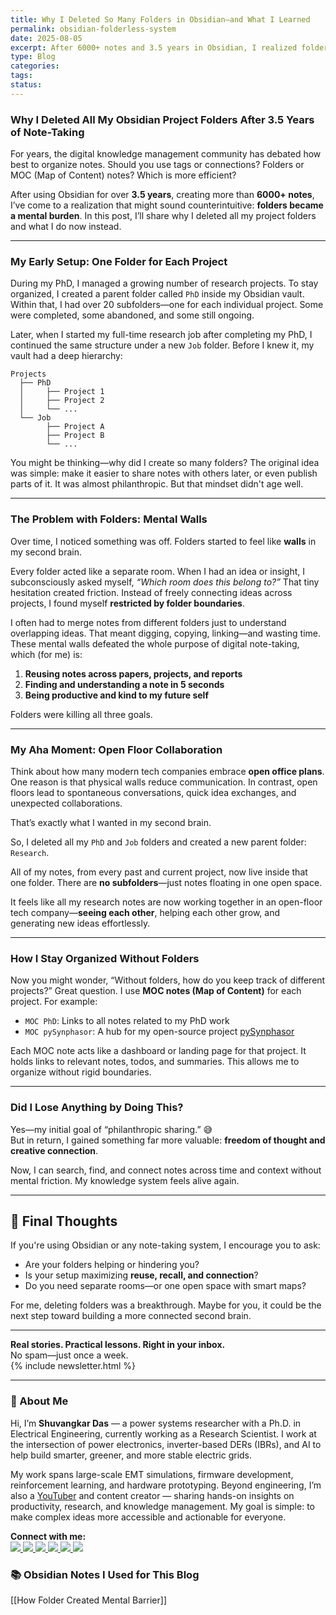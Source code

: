 ```yaml
---
title: Why I Deleted So Many Folders in Obsidian—and What I Learned
permalink: obsidian-folderless-system
date: 2025-08-05
excerpt: After 6000+ notes and 3.5 years in Obsidian, I realized folders were hurting my thinking. Here’s how I reorganized my second brain for freedom and flow.
type: Blog
categories: 
tags: 
status:
---
```

### Why I Deleted All My Obsidian Project Folders After 3.5 Years of Note-Taking

For years, the digital knowledge management community has debated how best to organize notes. Should you use tags or connections? Folders or MOC (Map of Content) notes? Which is more efficient?

After using Obsidian for over **3.5 years**, creating more than **6000+ notes**, I’ve come to a realization that might sound counterintuitive: **folders became a mental burden**. In this post, I’ll share why I deleted all my project folders and what I do now instead.

---

### My Early Setup: One Folder for Each Project
During my PhD, I managed a growing number of research projects. To stay organized, I created a parent folder called `PhD` inside my Obsidian vault. Within that, I had over 20 subfolders—one for each individual project. Some were completed, some abandoned, and some still ongoing.

Later, when I started my full-time research job after completing my PhD, I continued the same structure under a new `Job` folder. Before I knew it, my vault had a deep hierarchy:

```
Projects
  ├── PhD
  │     ├── Project 1
  │     ├── Project 2
  │     └── ...
  └── Job
        ├── Project A
        ├── Project B
        └── ...
```

You might be thinking—why did I create so many folders? The original idea was simple: make it easier to share notes with others later, or even publish parts of it. It was almost philanthropic. But that mindset didn't age well.

---
### The Problem with Folders: Mental Walls
Over time, I noticed something was off. Folders started to feel like **walls** in my second brain.

Every folder acted like a separate room. When I had an idea or insight, I subconsciously asked myself, _“Which room does this belong to?”_ That tiny hesitation created friction. Instead of freely connecting ideas across projects, I found myself **restricted by folder boundaries**.

I often had to merge notes from different folders just to understand overlapping ideas. That meant digging, copying, linking—and wasting time. These mental walls defeated the whole purpose of digital note-taking, which (for me) is:
1. **Reusing notes across papers, projects, and reports**
2. **Finding and understanding a note in 5 seconds**
3. **Being productive and kind to my future self**

Folders were killing all three goals.

---

### My Aha Moment: Open Floor Collaboration
Think about how many modern tech companies embrace **open office plans**. One reason is that physical walls reduce communication. In contrast, open floors lead to spontaneous conversations, quick idea exchanges, and unexpected collaborations.

That’s exactly what I wanted in my second brain.

So, I deleted all my `PhD` and `Job` folders and created a new parent folder: `Research`.

All of my notes, from every past and current project, now live inside that one folder. There are **no subfolders**—just notes floating in one open space.

It feels like all my research notes are now working together in an open-floor tech company—**seeing each other**, helping each other grow, and generating new ideas effortlessly.

---
### How I Stay Organized Without Folders
Now you might wonder, “Without folders, how do you keep track of different projects?”
Great question. I use **MOC notes (Map of Content)** for each project.
For example:
- `MOC PhD`: Links to all notes related to my PhD work
- `MOC pySynphasor`: A hub for my open-source project [pySynphasor](https://shuvangkardas.com/pySynphasor/)

Each MOC note acts like a dashboard or landing page for that project. It holds links to relevant notes, todos, and summaries. This allows me to organize without rigid boundaries.

---

### Did I Lose Anything by Doing This?
Yes—my initial goal of “philanthropic sharing.” 😅  
But in return, I gained something far more valuable: **freedom of thought and creative connection**.

Now, I can search, find, and connect notes across time and context without mental friction. My knowledge system feels alive again.

---

## 🧠 Final Thoughts
If you're using Obsidian or any note-taking system, I encourage you to ask:
- Are your folders helping or hindering you?
- Is your setup maximizing **reuse, recall, and connection**?
- Do you need separate rooms—or one open space with smart maps?

For me, deleting folders was a breakthrough. Maybe for you, it could be the next step toward building a more connected second brain.

---

**Real stories. Practical lessons. Right in your inbox.**  
No spam—just once a week.  
{% include newsletter.html %}

---
### 👋 About Me
Hi, I’m **Shuvangkar Das** — a power systems researcher with a Ph.D. in Electrical Engineering, currently working as a Research Scientist. I work at the intersection of power electronics, inverter-based DERs (IBRs), and AI to help build smarter, greener, and more stable electric grids. 

My work spans large-scale EMT simulations, firmware development, reinforcement learning, and hardware prototyping. Beyond engineering, I’m also a [YouTuber](https://www.youtube.com/@ShuvangkarDas) and content creator — sharing hands-on insights on productivity, research, and knowledge management. My goal is simple: to make complex ideas more accessible and actionable for everyone.

<p><strong>Connect with me:<br></strong>
<a href="https://www.youtube.com/@ShuvangkarDas" target="_blank">
    <img src="https://img.shields.io/badge/YouTube-Subscribe-red?style=for-the-badge&logo=youtube">
  </a>
  <a href="https://www.linkedin.com/in/ShuvangkarDas" target="_blank">
    <img src="https://img.shields.io/badge/LinkedIn-Connect-blue?style=for-the-badge&logo=linkedin">
  </a>
  <a href="https://newsletter.shuvangkardas.com" target="_blank">
    <img src="https://img.shields.io/badge/Newsletter-Subscribe-blue?style=for-the-badge">
  </a>
  <a href="https://twitter.com/shuvangkar_das" target="_blank">
    <img src="https://img.shields.io/badge/Twitter-Follow-blue?style=for-the-badge&logo=twitter">
  </a>
  
  <a href="https://github.com/shuvangkardas" target="_blank">
    <img src="https://img.shields.io/badge/GitHub-Follow-black?style=for-the-badge&logo=github">
  </a>
  <a href="https://blog.shuvangkardas.com" target="_blank">
    <img src="https://img.shields.io/badge/Blog-Read-blueviolet?style=for-the-badge">
  </a>
  
</p>

### 📚 Obsidian Notes I Used for This Blog
[[How Folder Created Mental Barrier]]



